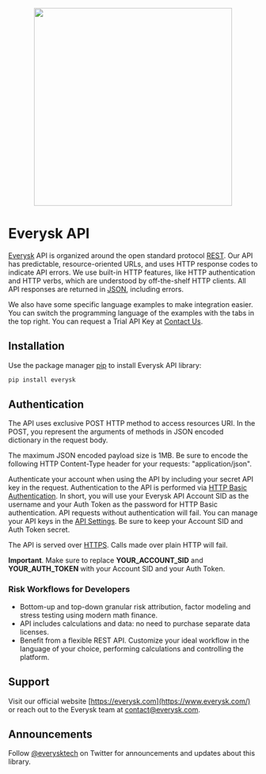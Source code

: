 <p align="center"><img src="https://www.everysk.com/images/everysk_logo.svg" width="400"></p>

# Everysk API

[Everysk](https://www.everysk.com/) API is organized around the open standard protocol [REST](https://en.wikipedia.org/wiki/Representational_state_transfer). Our API has predictable, resource-oriented URLs, and uses HTTP response codes to indicate API errors. We use built-in HTTP features, like HTTP authentication and HTTP verbs, which are understood by off-the-shelf HTTP clients. All API responses are returned in [JSON](https://www.json.org/json-en.html), including errors.

We also have some specific language examples to make integration easier. You can switch the programming language of the examples with the tabs in the top right. You can request a Trial API Key at [Contact Us](https://www.everysk.com/contact).
## Installation

Use the package manager [pip](https://pip.pypa.io/en/stable/) to install Everysk API library:

```bash
pip install everysk
```
## Authentication

The API uses exclusive POST HTTP method to access resources URI. In the POST, you represent the arguments of methods in JSON encoded dictionary in the request body.

The maximum JSON encoded payload size is 1MB. Be sure to encode the following HTTP Content-Type header for your requests: "application/json".

Authenticate your account when using the API by including your secret API key in the request. Authentication to the API is performed via [HTTP Basic Authentication](https://en.wikipedia.org/wiki/Basic_access_authentication). In short, you will use your Everysk API Account SID as the username and your Auth Token as the password for HTTP Basic authentication. API requests without authentication will fail. You can manage your API keys in the [API Settings](). Be sure to keep your Account SID and Auth Token secret.

The API is served over [HTTPS](https://en.wikipedia.org/wiki/HTTPS). Calls made over plain HTTP will fail.

**Important**. Make sure to replace **YOUR_ACCOUNT_SID** and **YOUR_AUTH_TOKEN** with your Account SID and your Auth Token.
### Risk Workflows for Developers

- Bottom-up and top-down granular risk attribution, factor modeling and stress testing using modern math finance.
- API includes calculations and data: no need to purchase separate data licenses.
- Benefit from a flexible REST API. Customize your ideal workflow in the language of your choice, performing calculations and controlling the platform.

## Support

Visit our official website [https://everysk.com](https://www.everysk.com/) or reach out to the Everysk team at [contact@everysk.com](mailto:contact@everysk.com).

## Announcements

Follow [@everysktech](https://twitter.com/everysktech) on Twitter for announcements and updates about this library.

